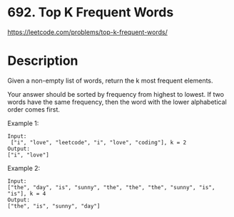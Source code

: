 # 692. Top K Frequent Words

https://leetcode.com/problems/top-k-frequent-words/

# Description

Given a non-empty list of words, return the k most frequent elements.

Your answer should be sorted by frequency from highest to lowest. If two words have the same frequency, then the word with the lower alphabetical order comes first.

Example 1:

```
Input:
 ["i", "love", "leetcode", "i", "love", "coding"], k = 2
Output:
["i", "love"]
```

Example 2:

```
Input:
["the", "day", "is", "sunny", "the", "the", "the", "sunny", "is", "is"], k = 4
Output:
["the", "is", "sunny", "day"]
```
